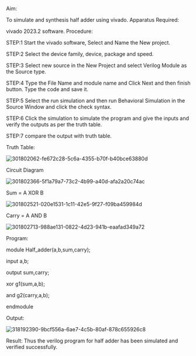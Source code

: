 Aim:

To simulate and synthesis half adder using vivado.
Apparatus Required:

vivado 2023.2 software.
Procedure:

STEP:1 Start the vivado software, Select and Name the New project.

STEP:2 Select the device family, device, package and speed.

STEP:3 Select new source in the New Project and select Verilog Module as the Source type.

STEP:4 Type the File Name and module name and Click Next and then finish button. Type the code and save it.

STEP:5 Select the run simulation and then run Behavioral Simulation in the Source Window and click the check syntax.

STEP:6 Click the simulation to simulate the program and give the inputs and verify the outputs as per the truth table.

STEP:7 compare the output with truth table.

Truth Table:

![301802062-fe672c28-5c6a-4355-b70f-b40bce63880d](https://github.com/pullurur/HALF_ADDER/assets/161436550/9fb6d728-18a9-4806-af9e-9acd23f39dde)

Circuit Diagram

![301802366-5f1a79a7-73c2-4b99-a40d-afa2a20c74ac](https://github.com/pullurur/HALF_ADDER/assets/161436550/826ff9b9-ae72-4f16-bd38-13a20fe5d204)

Sum = A XOR B

![301802521-020e1531-1c11-42e5-9f27-f09ba459984d](https://github.com/pullurur/HALF_ADDER/assets/161436550/30047051-4c70-45a7-9171-2cbff087eb9b)

Carry = A AND B

![301802713-988ae131-0822-4d23-941b-eaafad349a72](https://github.com/pullurur/HALF_ADDER/assets/161436550/fd0ddc31-629c-453c-8388-596d401eb87d)

Program:

module Half_adder(a,b,sum,carry);

input a,b;

output sum,carry;

xor g1(sum,a,b);

and g2(carry,a,b);

endmodule

Output:

![318192390-9bcf556a-6ae7-4c5b-80af-878c655926c8](https://github.com/pullurur/HALF_ADDER/assets/161436550/0c55835a-2af1-462c-97eb-d97b9b15d8fa)

Result:
Thus the verilog program for half adder has been simulated and verified successfully.
